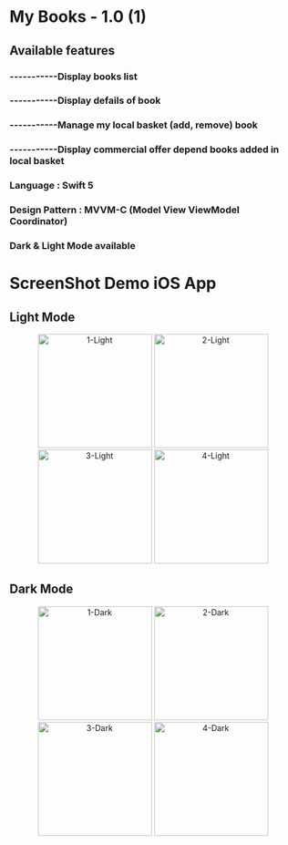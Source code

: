 # My Books - 1.0 (1)

## Available features

### -----------Display books list
### -----------Display defails of book
### -----------Manage my local basket (add, remove) book
### -----------Display commercial offer depend books added in local basket



###  Language : Swift 5
###  Design Pattern : MVVM-C (Model View ViewModel Coordinator)
###  **Dark** & **Light** Mode available


# ScreenShot Demo iOS App 

##  Light Mode

<p align="center">
<a href="https://ibb.co/y5Lg60Y"><img src="https://i.ibb.co/sQLsKj6/1-Light.png" alt="1-Light" border="0" width="200"  width="100"></a>
<a href="https://ibb.co/R7stRfN"><img src="https://i.ibb.co/3kjVg2v/2-Light.png" alt="2-Light" border="0" width="200"  width="100"></a>
<a href="https://ibb.co/k9Lz81F"><img src="https://i.ibb.co/61KGPB5/3-Light.png" alt="3-Light" border="0" width="200"  width="100"></a>
<a href="https://ibb.co/5x2bgcD"><img src="https://i.ibb.co/JFCDwkL/4-Light.png" alt="4-Light" border="0" width="200"  width="100"></a>
</p>

##  Dark Mode

<p align="center">
<a href="https://ibb.co/4MMvSfg"><img src="https://i.ibb.co/pZZVKPr/1-Dark.png" alt="1-Dark" border="0" width="200"  width="100"></a>
<a href="https://ibb.co/r30ykPx"><img src="https://i.ibb.co/LrRpSwx/2-Dark.png" alt="2-Dark" border="0" width="200"  width="100"></a>
<a href="https://ibb.co/g6Bjw4K"><img src="https://i.ibb.co/nR5gfPJ/3-Dark.png" alt="3-Dark" border="0" width="200"  width="100"></a>
<a href="https://ibb.co/GM0X03t"><img src="https://i.ibb.co/myGmGFX/4-Dark.png" alt="4-Dark" border="0" width="200"  width="100"></a>
</p>
